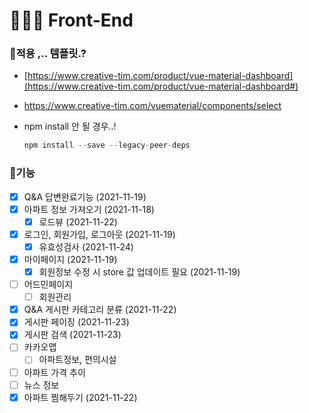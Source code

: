 # **👩🏻‍💻** Front-End

### 📌적용 ,.. 템플릿.?

- [https://www.creative-tim.com/product/vue-material-dashboard](https://www.creative-tim.com/product/vue-material-dashboard#)
- https://www.creative-tim.com/vuematerial/components/select
- npm install 안 될 경우..!
    
    ```jsx
    npm install --save --legacy-peer-deps
    ```
    

### 📌기능

- [x]  Q&A 답변완료기능 (2021-11-19)
- [x]  아파트 정보 가져오기 (2021-11-18)
    - [x]  로드뷰 (2021-11-22)
- [x]  로그인, 회원가입, 로그아웃 (2021-11-19)
    - [x]  유효성검사 (2021-11-24)
- [x]  마이페이지 (2021-11-19)
    - [x]  회원정보 수정 시 store 값 업데이트 필요 (2021-11-19)
- [ ]  어드민페이지
    - [ ]  회원관리
- [x]  Q&A 게시판 카테고리 분류 (2021-11-22)
- [x]  게시판 페이징 (2021-11-23)
- [x]  게시판 검색 (2021-11-23)
- [ ]  카카오맵
    - [ ]  아파트정보, 편의시설
- [ ]  아파트 가격 추이
- [ ]  뉴스 정보
- [x]  아파트 찜해두기 (2021-11-22)
